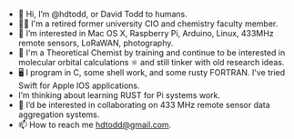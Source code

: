 - 👋 Hi, I’m @hdtodd, or David Todd to humans.
- 👴🏻 I'm a retired former university CIO and chemistry faculty member.
- 📡 I’m interested in Mac OS X, Raspberry Pi, Arduino, Linux, 433MHz remote sensors, LoRaWAN, photography.
- 🧪 I'm a Theoretical Chemist by training and continue to be interested in molecular orbital calculations ⚛️ and still tinker with old research ideas.
- 🖥 I program in C, some shell work, and some rusty FORTRAN.  I've tried Swift for Apple IOS applications.
- <rusty emoji here> I’m thinking about learning RUST for Pi systems work.
- 👥 I’d be interested in collaborating on 433 MHz remote sensor data aggregation systems.
- 📫 How to reach me hdtodd@gmail.com.  

<!---
hdtodd/hdtodd is a ✨ special ✨ repository because its `README.md` (this file) appears on your GitHub profile.
You can click the Preview link to take a look at your changes.
--->
